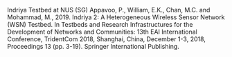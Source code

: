 Indriya Testbed at NUS (SG)
Appavoo, P., William, E.K., Chan, M.C. and Mohammad, M., 2019. Indriya 2: A Heterogeneous Wireless Sensor Network (WSN) Testbed. In Testbeds and Research Infrastructures for the Development of Networks and Communities: 13th EAI International Conference, TridentCom 2018, Shanghai, China, December 1-3, 2018, Proceedings 13 (pp. 3-19). Springer International Publishing.
